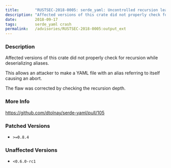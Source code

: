 ```yaml
---
title:       "RUSTSEC-2018-0005: serde_yaml: Uncontrolled recursion leads to abort in deserialization"
description: "Affected versions of this crate did not properly check for recursion while deserializing aliases. This allows an attacker to make a YAML file with an alias referring to itself causing an abort. The flaw was corrected by checking the recursion depth."
date:        2018-09-17
tags:        serde_yaml crash
permalink:   /advisories/RUSTSEC-2018-0005:output_ext
---
```


### Description

Affected versions of this crate did not properly check for recursion
while deserializing aliases.

This allows an attacker to make a YAML file with an alias referring
to itself causing an abort.

The flaw was corrected by checking the recursion depth.

### More Info

<https://github.com/dtolnay/serde-yaml/pull/105>

### Patched Versions

- `>=0.8.4`



### Unaffected Versions

- `<0.6.0-rc1`
